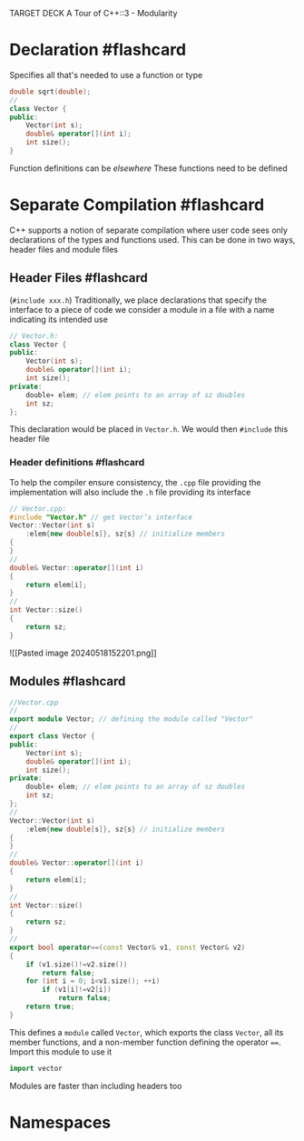 TARGET DECK
A Tour of C++::3 - Modularity

# Declaration #flashcard

Specifies all that's needed to use a function or type
```C++
double sqrt(double);
//
class Vector {
public:
	Vector(int s);
	double& operator[](int i);
	int size();
}
```
Function definitions can be *elsewhere*
These functions need to be defined
<!--ID: 1716066969092-->


# Separate Compilation #flashcard 

C++ supports a notion of separate compilation where user code sees only declarations of the types and functions used. This can be done in two ways, header files and module files
<!--ID: 1716066969109-->


## Header Files #flashcard

(`#include xxx.h`)
Traditionally, we place declarations that specify the interface to a piece of code we consider a module in a file with a name indicating its intended use
```C++
// Vector.h:
class Vector {
public:
	Vector(int s);
	double& operator[](int i);
	int size();
private:
	double∗ elem; // elem points to an array of sz doubles
	int sz;
};
```
This declaration would be placed in `Vector.h`. We would then `#include` this header file
<!--ID: 1716066969123-->


### Header definitions #flashcard 

To help the compiler ensure consistency, the `.cpp` file providing the implementation will also include the `.h` file providing its interface
```C++
// Vector.cpp:
#include "Vector.h" // get Vector’s interface
Vector::Vector(int s)
	:elem{new double[s]}, sz{s} // initialize members
{
}
//
double& Vector::operator[](int i)
{
	return elem[i];
}
//
int Vector::size()
{
	return sz;
}
```
![[Pasted image 20240518152201.png]]
<!--ID: 1716067343237-->


## Modules #flashcard 

```C++
//Vector.cpp
//
export module Vector; // defining the module called "Vector"
//
export class Vector {
public:
	Vector(int s);
	double& operator[](int i);
	int size();
private:
	double∗ elem; // elem points to an array of sz doubles
	int sz;
};
//
Vector::Vector(int s)
	:elem{new double[s]}, sz{s} // initialize members
{
}
//
double& Vector::operator[](int i)
{
	return elem[i];
}
//
int Vector::size()
{
	return sz;
}
//
export bool operator==(const Vector& v1, const Vector& v2)
{
	if (v1.size()!=v2.size())
		return false;
	for (int i = 0; i<v1.size(); ++i)
		if (v1[i]!=v2[i])
			return false;
	return true;
}
```
This defines a `module` called `Vector`, which exports the class `Vector`, all its member functions, and a non-member function defining the operator `==`.
Import this module to use it
```C++
import vector
```
Modules are faster than including headers too
<!--ID: 1716068006185-->

# Namespaces



